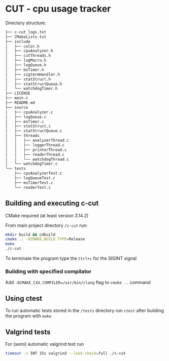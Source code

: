# CUT - cpu usage tracker

Directory structure:
```bash
├── c-cut_logs.txt
├── CMakeLists.txt
├── include
│   ├── color.h
│   ├── cpuAnalyzer.h
│   ├── cutThreads.h
│   ├── logMacro.h
│   ├── logQueue.h
│   ├── msTimer.h
│   ├── sigtermHandler.h
│   ├── statStruct.h
│   ├── statStructQueue.h
│   └── watchdogTimer.h
├── LICENSE
├── main.c
├── README.md
├── source
│   ├── cpuAnalyzer.c
│   ├── logQueue.c
│   ├── msTimer.c
│   ├── statStruct.c
│   ├── statStructQueue.c
│   ├── threads
│   │   ├── analyzerThread.c
│   │   ├── loggerThread.c
│   │   ├── printerThread.c
│   │   ├── readerThread.c
│   │   └── watchdogThread.c
│   └── watchdogTimer.c
└── tests
    ├── cpuAnalyzerTest.c
    ├── logQueueTest.c
    ├── msTimerTest.c
    └── readerTest.c
```

## Building and executing c-cut

CMake required (at least version 3.14.2)

From main project directory `/c-cut` run:
```bash
mkdir build && cdbuild
cmake .. -DCMAKE_BUILD_TYPE=Release
make
./c-cut
```

To terminate the program type the `Ctrl+c` for the SIGINT signal

### Building with specified compilator

Add `-DCMAKE_CXX_COMPILER=/usr/bin/clang` flag to `cmake ..` command

## Using ctest

To run automatic tests stored in the `/tests` directory run `ctest` after building the program with `make`

## Valgrind tests

For (semi) automatic valgrind test run 
```bash
timeout -s INT 15s valgrind --leak-check=full ./c-cut
```